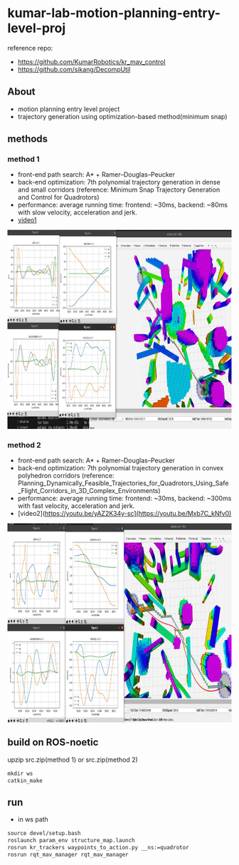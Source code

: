 # kumar-lab-motion-planning-entry-level-proj              

reference repo: 
- https://github.com/KumarRobotics/kr_mav_control
- https://github.com/sikang/DecompUtil

##  About
- motion planning entry level project
- trajectory generation using optimization-based method(minimum snap)

## methods  
### method 1  
- front-end path search: A* + Ramer–Douglas–Peucker
- back-end optimization: 7th polynomial trajectory generation in dense and small corridors (reference: Minimum Snap Trajectory Generation and Control for Quadrotors)
- performance: average running time: frontend: ~30ms, backend: ~80ms with slow velocity, acceleration and jerk.
- [video1](https://youtu.be/yAZ2K34y-sc) 
<p align="center">
  <img src="mydoc/1.png" width = "793.5" height = "446.5"/>
</p>


### method 2
- front-end path search: A* + Ramer–Douglas–Peucker
- back-end optimization: 7th polynomial trajectory generation in convex polyhedron corridors (reference: Planning_Dynamically_Feasible_Trajectories_for_Quadrotors_Using_Safe_Flight_Corridors_in_3D_Complex_Environments)
- performance: average running time: frontend: ~30ms, backend: ~300ms with fast velocity, acceleration and jerk.
- [video2](https://youtu.be/yAZ2K34y-sc](https://youtu.be/Mxb7C_kNfv0) 
<p align="center">
  <img src="mydoc/2.png" width = "793.5" height = "446.5"/>
</p>






## build on ROS-noetic
upzip src.zip(method 1) or src.zip(method 2)
```
mkdir ws
catkin_make
```

## run
- in ws path
```
source devel/setup.bash
roslaunch param_env structure_map.launch
rosrun kr_trackers waypoints_to_action.py __ns:=quadrotor
rosrun rqt_mav_manager rqt_mav_manager
```






















